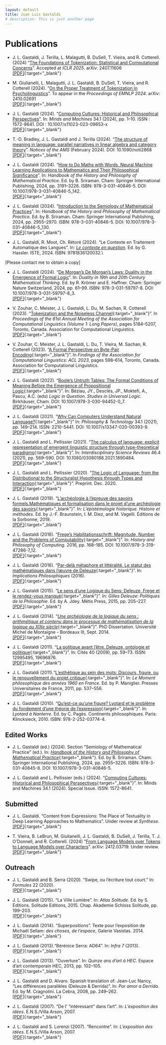 ```yaml
---
layout: default
title: Juan Luis Gastaldi
# description: This is just another page
---
```


# Publications

- J. L. Gastaldi, J. Terilla, L. Malagutti, B. DuSell, T. Vieira, and R. Cotterell. (2024) “[The Foundations of Tokenization: Statistical and Computational Concerns](https://arxiv.org/abs/2407.11606)”. Accepted at *ICLR 2025*.  arXiv: 2407.11606\
[[PDF]](./assets/pdf/pubs/GastaldiTerillaEtAl2025.pdf){:target="_blank"}

- M. Giulianelli, L. Malagutti, J. L. Gastaldi, B. DuSell, T. Vieira, and R. Cotterell (2024). “[On the Proper Treatment of Tokenization in Psycholinguistics](https://arxiv.org/abs/2410.02691)”. To appear in the *Proceedings of EMNLP 2024*. arXiv: 2410.02691\
[[PDF]](./assets/pdf/pubs/GiulianelliMalaguttiGastaldiEtAl2024.pdf){:target="_blank"}

- J. L. Gastaldi (2024). “[Computing Cultures: Historical and Philosophical Perspectives](https://link.springer.com/article/10.1007/s11023-023-09653-x)”. In: *Minds and Machines* 34.1 (2024), pp. 1–10. ISSN : 1572-8641. DOI : 10.1007/s11023-023-09653-x\
[[PDF]](./assets/pdf/pubs/Gastaldi2024a.pdf){:target="_blank"}

- T.-D. Bradley, J. L. Gastaldi and J. Terilla (2024). “[The structure of meaning in language: parallel narratives in linear algebra and category theory](https://www.ams.org/journals/notices/202402/noti2868/noti2868.html?adat=February%202024&trk=2868&galt=none&cat=feature&pdfissue=202402&pdffile=rnoti-p174.pdf)”. *Notices of the AMS* (February 2024). DOI: 10.1090/noti2868\
[[PDF]](./assets/pdf/pubs/BradleyGastaldiTerilla2023.pdf){:target="_blank"}

- J. L. Gastaldi (2024). “[How to Do Maths with Words. Neural Machine Learning Applications to Mathematics and Their Philosophical Significance](https://link.springer.com/referenceworkentry/10.1007/978-3-031-40846-5_142)”. In: *Handbook of the History and Philosophy of Mathematical Practice*. Ed. by B. Sriraman. Cham: Springer International Publishing, 2024, pp. 3191–3226. ISBN: 978-3-031-40846-5. DOI: 10.1007/978-3-031-40846-5_142.\
[[PDF]](./assets/pdf/pubs/Gastaldi2023c_s.pdf){:target="_blank"}

- J. L. Gastaldi (2024). “[Introduction to the Semiology of Mathematical Practices](https://link.springer.com/referenceworkentry/10.1007/978-3-031-40846-5_130)”. In: *Handbook of the History and Philosophy of Mathematical Practice*. Ed. by B. Sriraman. Cham: Springer International Publishing, 2024, pp. 2955–2970. ISBN: 978-3-031-40846-5. DOI: 10.1007/978-3-031-40846-5_130.\
[[PDF]](./assets/pdf/pubs/Gastaldi2023d_s.pdf){:target="_blank"}

- J. L. Gastaldi, R. Moot, Ch. Rétoré (2024). “Le Contexte en Traitement Automatique des Langues”. In: [*Le contexte en question*](https://www.istegroup.com/fr/produit/le-contexte-en-question/). Ed. by G. Hassler. ISTE, 2024. ISBN: 9781836120032.\
<!-- [[PDF]](./assets/pdf/pubs/GastaldiRetore2023_s.pdf){:target="_blank"} -->
[Please contact me to obtain a copy]

- J. L. Gastaldi (2024). “[De Morgan’s De Morgan’s Laws: Duality in the Emergence of Formal Logic](https://link.springer.com/chapter/10.1007/978-3-031-59797-8_3)”. In: *Duality in 19th and 20th Century Mathematical Thinking*. Ed. by R. Krömer and E. Haffner. Cham: Springer Nature Switzerland, 2024, pp. 61–99. ISBN: 978-3-031-59797-8. DOI: 10.1007/978-3-031-59797-8_3.\
[[PDF]](./assets/pdf/pubs/Gastaldi2023b_s.pdf){:target="_blank"}

- V. Zouhar, C. Meister, J. L. Gastaldi, L. Du, M. Sachan, R. Cotterell (2023). “[Tokenization and the Noiseless Channel](https://aclanthology.org/2023.acl-long.284/){:target="_blank"}”. In *Proceedings of the 61st Annual Meeting of the Association for Computational Linguistics (Volume 1: Long Papers)*, pages 5184–5207, Toronto, Canada. Association for Computational Linguistics.\
[[PDF]](./assets/pdf/pubs/ZouharGastaldietal2023a.pdf){:target="_blank"}

- V. Zouhar, C. Meister, J. L. Gastaldi, L. Du, T. Vieira, M. Sachan, R. Cotterell (2023). “[A Formal Perspective on Byte-Pair Encoding](https://aclanthology.org/2023.findings-acl.38/){:target="_blank"}”. In *Findings of the Association for Computational Linguistics: ACL 2023*, pages 598–614, Toronto, Canada. Association for Computational Linguistics.\
[[PDF]](./assets/pdf/pubs/ZouharGastaldietal2023b.pdf){:target="_blank"}

- J. L. Gastaldi (2022). “[Boole’s Untruth Tables: The Formal Conditions of Meaning Before the Emergence of Propositional Logic](https://link.springer.com/chapter/10.1007/978-3-030-94452-0_7){:target="_blank"}”. In: Béziau, JY., Desclés, JP., Moktefi, A., Pascu, A.C. (eds) *Logic in Question. Studies in Universal Logic*. Birkhäuser, Cham. DOI: 10.1007/978-3-030-94452-0_7.\
[[PDF]](./assets/pdf/pubs/Gastaldi2022.pdf){:target="_blank"}

- J. L. Gastaldi (2021). “[Why Can Computers Understand Natural Language?](https://link.springer.com/article/10.1007/s13347-020-00393-9){:target="_blank"}” In: *Philosophy & Technology* 34.1 (2021), pp. 149–214. ISSN: 2210-5441. DOI: 10.1007/s13347-020-00393-9.\
[[PDF]](./assets/pdf/pubs/Gastaldi2021.pdf){:target="_blank"}

- J. L. Gastaldi and L. Pellissier (2021). “[The calculus of language: explicit representation of emergent linguistic structure through type-theoretical paradigms](https://www.tandfonline.com/doi/full/10.1080/03080188.2021.1890484){:target="_blank"}”. In: *Interdisciplinary Science Reviews* 46.4 (2021), pp. 569–590. DOI: 10.1080/03080188.2021.1890484.\
[[PDF]](./assets/pdf/pubs/GastaldiPellissier2021.pdf){:target="_blank"}

- J. L. Gastaldi and L. Pellissier (2020). “[The Logic of Language: from the Distributional to the Structuralist Hypothesis through Types and Interaction](https://hal.archives-ouvertes.fr/hal-03064480){:target="_blank"}”. Preprint. Dec. 2020.\
[[PDF]](./assets/pdf/pubs/GastaldiPellissier2020.pdf){:target="_blank"}

- J. L. Gastaldi (2019). “[L’archéologie à l’épreuve des savoirs formels.Mathématiques et formalisation dans le projet d’une archéologie des savoirs](http://www.editionsdelasorbonne.fr/fr/livre/?GCOI=28405100934230){:target="_blank"}”. In: *L’épistémologie historique. Histoire et méthodes*. Ed. by J.-F. Braunstein, I. M. Diez, and M. Vagelli. Éditions de la Sorbonne, 2019.\
[[PDF]](./assets/pdf/pubs/Gastaldi2019.pdf){:target="_blank"}
  
- J. L. Gastaldi (2016). “[Frege’s Habilitationsschrift: Magnitude, Number and the Problems of Computability](https://link.springer.com/chapter/10.1007/978-3-319-47286-7_12){:target="_blank"}”. In: *History and Philosophy of Computing*. 2016, pp. 168–185. DOI: 10.1007/978-3-319-47286-7_12.\
[[PDF]](./assets/pdf/pubs/Gastaldi2016a.pdf){:target="_blank"}

- J. L. Gastaldi (2016). “[Par-delà métaphore et littéralité. Le statut des mathématiques dans l’œuvre de Deleuze](https://www.implications-philosophiques.org/par-dela-metaphore-et-litteralite/){:target="_blank"}”. In: *Implications Philosophiques* (2016).\
[[PDF]](./assets/pdf/pubs/Gastaldi2016b.pdf){:target="_blank"}

- J. L. Gastaldi (2015). “[Le sens d’une Logique du Sens: Deleuze, Frege et le rendez-vous manqué](https://www.metispresses.ch/fr/gilles-deleuze){:target="_blank"}”. In: *Gilles Deleuze: Politiques de la Philosophie*. Ed. by A. Jdey. Métis Press, 2015, pp. 205–227.\
[[PDF]](./assets/pdf/pubs/Gastaldi2015a.pdf){:target="_blank"}

- J. L. Gastaldi (2014). “[*Une archéologie de la logique du sens : arithmétique et contenu dans le processus de mathématisation de la logique au XIXe siècle*](https://tel.archives-ouvertes.fr/tel-01174485){:target="_blank"}”. PhD Dissertation. Université Michel de Montaigne - Bordeaux III, Sept. 2014.\
[[PDF]](./assets/pdf/pubs/Gastaldi2014.pdf){:target="_blank"}

- J. L. Gastaldi (2011). “[La politique avant l’être. Deleuze, ontologie et politique](http://www.jstor.org/stable/40599521){:target="_blank"}”. In: Cités 40 (2009), pp. 59–73. ISSN: 12995495, 19696876.\
[[PDF]](./assets/pdf/pubs/Gastaldi2011b.pdf){:target="_blank"}

- J. L. Gastaldi (2011).“[L’esthétique au sein des mots: Discours, figure, ou le renouvellement du projet critique](https://www.puf.com/content/Le_moment_philosophique_des_années_1960_en_France){:target="_blank"}”. In: *Le Moment philosophique des années 1960 en France*. Ed. by P. Maniglier. Presses Universitaires de France, 2011, pp. 537–556.\
[[PDF]](./assets/pdf/pubs/Gastaldi2011a.pdf){:target="_blank"}

- J. L. Gastaldi (2010). “[Qu’est-ce qu’une figure? Lyotard et le problème du fondement d’une théorie de l’expression](https://www.klincksieck.com/livre/9782252037744/lyotard-a-nanterre){:target="_blank"}”. In: *Lyotard à Nanterre*. Ed. by C. Pagès. Continents philosophiques. Paris: Klincksieck, 2010. ISBN: 978-2-252-03774-4.


## Edited Works

- J. L. Gastaldi (ed.) (2024). Section “Semiology of Mathematical Practice” (ed.). In: [*Handbook of the History and Philosophy of Mathematical Practice*](https://link.springer.com/referencework/10.1007/978-3-031-40846-5){:target="_blank"}. Ed. by B. Sriraman. Cham: Springer International Publishing, 2024, pp. 2955–3226. ISBN: 978-3-031-40845-8. DOI: 10.1007/978-3-031-40846-5.

- J. L. Gastaldi and L. Pellissier (eds.) (2024). “[Computing Cultures: Historical and Philosophical Perspectives](https://link.springer.com/journal/11023/volumes-and-issues/34-1/supplement){:target="_blank"}”. In: Minds and Machines 34.1 (2024). Special Issue. ISSN: 1572-8641.


## Submitted

- J. L. Gastaldi. “Content from Expressions: The Place of Textuality in Deep Learning Approaches to Mathematics”. Under review at *Synthese*.\
[[PDF]](./assets/pdf/pubs/Gastaldi2023b_s.pdf){:target="_blank"}

- T. Vieira, B. LeBrun, M. Giulianelli, J. L. Gastaldi, B. DuSell, J. Terilla, T. J. O’Donnell, and R. Cotterell. (2024) “[From Language Models over Tokens to Language Models over Characters](https://arxiv.org/abs/2412.03719)”. arXiv: 2412.03719. Under review.
[[PDF]](./assets/pdf/pubs/VieiraGastaldiEtAl2024.pdf){:target="_blank"}

## Outreach

- J. L. Gastaldi and B. Serra (2020). “Swipe, ou l’écriture tout court.” In: *Formules* 22 (2020).\
[[PDF]](./assets/pdf/pubs/GastaldiSerra2020.pdf){:target="_blank"}

- J. L. Gastaldi (2015). “La Ville Lumière”. In: *Atlas Solitude*. Ed. by S. Editions. Solitude Editions, 2015. Chap. Akademie Schloss Solitude, pp. 199–203.\
[[PDF]](./assets/pdf/pubs/Gastaldi2015b.pdf){:target="_blank"}

- J. L. Gastaldi (2014). “Superpositions”. Texte pour l’exposition de Michaël Sellam: *des choses, de l’espace*, Galerie Vasistas. 2014.\
[[PDF]](./assets/pdf/pubs/Gastaldi2014c.pdf){:target="_blank"}

- J. L. Gastaldi (2013).“Bérénice Serra: AD64”. In: *Infra 7* (2013).\
[[PDF]](./assets/pdf/pubs/Gastaldi2013a.pdf){:target="_blank"}

- J. L. Gastaldi (2013). “Ouverture”. In: *Quinze ans d’art à HEC*. Espace d’art contemporain HEC, 2013, pp. 102–105.\
[[PDF]](./assets/pdf/pubs/Gastaldi2013b.pdf){:target="_blank"}

- J. L. Gastaldi and D. Alvaro. Spanish translation of: Jean-Luc Nancy, “Les différences parallèles (Deleuze & Derrida)”. In: *Por amor a Derrida*. Ed. by M. Cragnolini. La Cebra, 2008, pp. 249–262.\
[[PDF]](./assets/pdf/pubs/GastaldiAlvaro2008.pdf){:target="_blank"}

- J. L. Gastaldi (2007). “De l’ “intéressant” dans l’art”. In: *L’exposition des idées*. E.N.S./Villa Arson, 2007.\
[[PDF]](./assets/pdf/pubs/Gastaldi2007.pdf){:target="_blank"}

- J. L. Gastaldi and S. Lorenzi (2007). “Rencontre”. In: *L’exposition des idées*. E.N.S./Villa Arson, 2007.\
[[PDF]](./assets/pdf/pubs/GastaldiLorenzi2007.pdf){:target="_blank"}